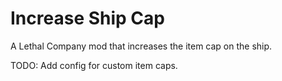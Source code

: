 # Increase Ship Cap

A Lethal Company mod that increases the item cap on the ship.

TODO: Add config for custom item caps.